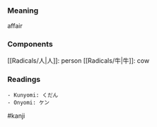 ### Meaning

affair

### Components

[[Radicals/人|人]]: person [[Radicals/牛|牛]]: cow

### Readings

```
- Kunyomi: くだん
- Onyomi: ケン
```

#kanji